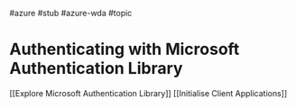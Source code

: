#azure #stub #azure-wda #topic

# Authenticating with Microsoft Authentication Library
[[Explore Microsoft Authentication Library]]
[[Initialise Client Applications]]